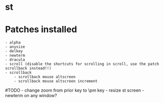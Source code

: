 # st

# Patches installed
    - alpha
    - anysize
    - delkey
    - newterm
    - dracula
    - scroll (disable the shortcuts for scrolling in scroll, use the patch scrollback instead!!)
    - scrollback
        - scrollback mouse altscreen
        - scrollback mouse altscreen increment

#TODO
    - change zoom from prior key to \pm key
    - resize st screen
    - newterm on any window?
